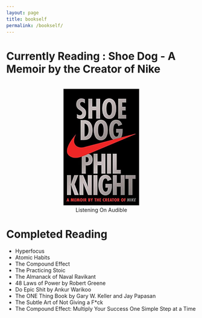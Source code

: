 ```yaml
---
layout: page
title: bookself
permalink: /bookself/
---
```


# Currently Reading : Shoe Dog - A Memoir by the Creator of Nike
<br>
<div align="center">
<img src="/static/book.jpeg" alt="about" width="40%" height="60%">
<br>
Listening On Audible
</div>

# Completed Reading
- Hyperfocus    
- Atomic Habits
- The Compound Effect
- The Practicing Stoic
- The Almanack of Naval Ravikant
- 48 Laws of Power by Robert Greene
- Do Epic Shit by Ankur Warikoo 
- The ONE Thing Book by Gary W. Keller and Jay Papasan
- The Subtle Art of Not Giving a F*ck
- The Compound Effect: Multiply Your Success One Simple Step at a Time


